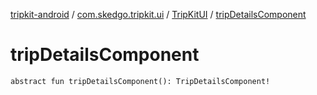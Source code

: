 [tripkit-android](../../index.md) / [com.skedgo.tripkit.ui](../index.md) / [TripKitUI](index.md) / [tripDetailsComponent](./trip-details-component.md)

# tripDetailsComponent

`abstract fun tripDetailsComponent(): TripDetailsComponent!`